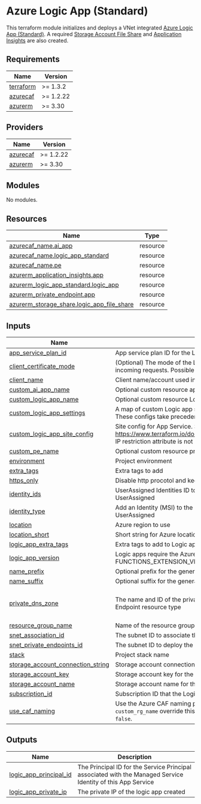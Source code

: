 # Azure Logic App (Standard)

This terraform module initializes and deploys a VNet integrated [Azure Logic App (Standard)](https://learn.microsoft.com/en-us/azure/logic-apps/). A required [Storage Account File Share](https://learn.microsoft.com/en-us/azure/storage/common/storage-account-overview) and [Application Insights](https://learn.microsoft.com/en-us/azure/azure-monitor/app/app-insights-overview) are also created.

<!-- BEGIN_TF_DOCS -->
## Requirements

| Name | Version |
|------|---------|
| <a name="requirement_terraform"></a> [terraform](#requirement\_terraform) | >= 1.3.2 |
| <a name="requirement_azurecaf"></a> [azurecaf](#requirement\_azurecaf) | >= 1.2.22 |
| <a name="requirement_azurerm"></a> [azurerm](#requirement\_azurerm) | >= 3.30 |

## Providers

| Name | Version |
|------|---------|
| <a name="provider_azurecaf"></a> [azurecaf](#provider\_azurecaf) | >= 1.2.22 |
| <a name="provider_azurerm"></a> [azurerm](#provider\_azurerm) | >= 3.30 |

## Modules

No modules.

## Resources

| Name | Type |
|------|------|
| [azurecaf_name.ai_app](https://registry.terraform.io/providers/aztfmod/azurecaf/latest/docs/resources/name) | resource |
| [azurecaf_name.logic_app_standard](https://registry.terraform.io/providers/aztfmod/azurecaf/latest/docs/resources/name) | resource |
| [azurecaf_name.pe](https://registry.terraform.io/providers/aztfmod/azurecaf/latest/docs/resources/name) | resource |
| [azurerm_application_insights.app](https://registry.terraform.io/providers/hashicorp/azurerm/latest/docs/resources/application_insights) | resource |
| [azurerm_logic_app_standard.logic_app](https://registry.terraform.io/providers/hashicorp/azurerm/latest/docs/resources/logic_app_standard) | resource |
| [azurerm_private_endpoint.app](https://registry.terraform.io/providers/hashicorp/azurerm/latest/docs/resources/private_endpoint) | resource |
| [azurerm_storage_share.logic_app_file_share](https://registry.terraform.io/providers/hashicorp/azurerm/latest/docs/resources/storage_share) | resource |

## Inputs

| Name | Description | Type | Default | Required |
|------|-------------|------|---------|:--------:|
| <a name="input_app_service_plan_id"></a> [app\_service\_plan\_id](#input\_app\_service\_plan\_id) | App service plan ID for the Logic app to use | `string` | n/a | yes |
| <a name="input_client_certificate_mode"></a> [client\_certificate\_mode](#input\_client\_certificate\_mode) | (Optional) The mode of the Logic app's client certificates requirement for incoming requests. Possible values are `Required` and `Optional`. | `string` | `null` | no |
| <a name="input_client_name"></a> [client\_name](#input\_client\_name) | Client name/account used in naming | `string` | n/a | yes |
| <a name="input_custom_ai_app_name"></a> [custom\_ai\_app\_name](#input\_custom\_ai\_app\_name) | Optional custom resource application insights name | `string` | `""` | no |
| <a name="input_custom_logic_app_name"></a> [custom\_logic\_app\_name](#input\_custom\_logic\_app\_name) | Optional custom resource Logic app name | `string` | `""` | no |
| <a name="input_custom_logic_app_settings"></a> [custom\_logic\_app\_settings](#input\_custom\_logic\_app\_settings) | A map of custom Logic app settings that are applied to the app configuration. These configs take precedence over the default settings defined in this module | `map(string)` | `{}` | no |
| <a name="input_custom_logic_app_site_config"></a> [custom\_logic\_app\_site\_config](#input\_custom\_logic\_app\_site\_config) | Site config for App Service. See documentation https://www.terraform.io/docs/providers/azurerm/r/app_service.html#site_config. IP restriction attribute is not managed in this block. | `map(any)` | `{}` | no |
| <a name="input_custom_pe_name"></a> [custom\_pe\_name](#input\_custom\_pe\_name) | Optional custom resource private endpoint name | `string` | `""` | no |
| <a name="input_environment"></a> [environment](#input\_environment) | Project environment | `string` | n/a | yes |
| <a name="input_extra_tags"></a> [extra\_tags](#input\_extra\_tags) | Extra tags to add | `map(string)` | `{}` | no |
| <a name="input_https_only"></a> [https\_only](#input\_https\_only) | Disable http procotol and keep only https | `bool` | `true` | no |
| <a name="input_identity_ids"></a> [identity\_ids](#input\_identity\_ids) | UserAssigned Identities ID to add to Logic app. Mandatory if type is UserAssigned | `list(string)` | `null` | no |
| <a name="input_identity_type"></a> [identity\_type](#input\_identity\_type) | Add an Identity (MSI) to the Logic app. Possible values are SystemAssigned or UserAssigned | `string` | `"SystemAssigned"` | no |
| <a name="input_location"></a> [location](#input\_location) | Azure region to use | `string` | n/a | yes |
| <a name="input_location_short"></a> [location\_short](#input\_location\_short) | Short string for Azure location. | `string` | `"cacentral"` | no |
| <a name="input_logic_app_extra_tags"></a> [logic\_app\_extra\_tags](#input\_logic\_app\_extra\_tags) | Extra tags to add to Logic app | `map(string)` | `{}` | no |
| <a name="input_logic_app_version"></a> [logic\_app\_version](#input\_logic\_app\_version) | Logic apps require the Azure Functions runtime. The specified version fills the FUNCTIONS\_EXTENSION\_VERSION app setting. | `string` | `"~4"` | no |
| <a name="input_name_prefix"></a> [name\_prefix](#input\_name\_prefix) | Optional prefix for the generated name | `string` | `""` | no |
| <a name="input_name_suffix"></a> [name\_suffix](#input\_name\_suffix) | Optional suffix for the generated name | `string` | `""` | no |
| <a name="input_private_dns_zone"></a> [private\_dns\_zone](#input\_private\_dns\_zone) | The name and ID of the private link DNS zone in Azure to register the Private Endpoint resource type | <pre>object({<br>    name = string<br>    id   = string<br>  })</pre> | n/a | yes |
| <a name="input_resource_group_name"></a> [resource\_group\_name](#input\_resource\_group\_name) | Name of the resource group to deploy to | `string` | n/a | yes |
| <a name="input_snet_association_id"></a> [snet\_association\_id](#input\_snet\_association\_id) | The subnet ID to associate the app service to | `string` | n/a | yes |
| <a name="input_snet_private_endpoints_id"></a> [snet\_private\_endpoints\_id](#input\_snet\_private\_endpoints\_id) | The subnet ID to deploy the private endpoints to | `string` | n/a | yes |
| <a name="input_stack"></a> [stack](#input\_stack) | Project stack name | `string` | n/a | yes |
| <a name="input_storage_account_connection_string"></a> [storage\_account\_connection\_string](#input\_storage\_account\_connection\_string) | Storage account connection string for the Logic app to use | `string` | n/a | yes |
| <a name="input_storage_account_key"></a> [storage\_account\_key](#input\_storage\_account\_key) | Storage account key for the Logic app to use | `string` | n/a | yes |
| <a name="input_storage_account_name"></a> [storage\_account\_name](#input\_storage\_account\_name) | Storage account name for the Logic app to use | `string` | n/a | yes |
| <a name="input_subscription_id"></a> [subscription\_id](#input\_subscription\_id) | Subscription ID that the Logic app is deployed in | `string` | n/a | yes |
| <a name="input_use_caf_naming"></a> [use\_caf\_naming](#input\_use\_caf\_naming) | Use the Azure CAF naming provider to generate default resource name. `custom_rg_name` override this if set. Legacy default name is used if this is set to `false`. | `bool` | `true` | no |

## Outputs

| Name | Description |
|------|-------------|
| <a name="output_logic_app_principal_id"></a> [logic\_app\_principal\_id](#output\_logic\_app\_principal\_id) | The Principal ID for the Service Principal associated with the Managed Service Identity of this App Service |
| <a name="output_logic_app_private_ip"></a> [logic\_app\_private\_ip](#output\_logic\_app\_private\_ip) | The private IP of the logic app created |
<!-- END_TF_DOCS -->